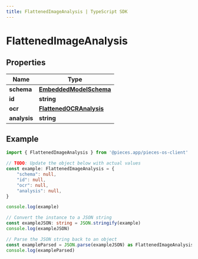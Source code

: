 ```yaml
---
title: FlattenedImageAnalysis | TypeScript SDK
---
```



# FlattenedImageAnalysis


## Properties

Name | Type
------------ | -------------
**schema** | [**EmbeddedModelSchema**](EmbeddedModelSchema)
**id** | **string**
**ocr** | [**FlattenedOCRAnalysis**](FlattenedOCRAnalysis)
**analysis** | **string**

## Example

```typescript
import { FlattenedImageAnalysis } from '@pieces.app/pieces-os-client'

// TODO: Update the object below with actual values
const example: FlattenedImageAnalysis = {
    "schema": null,
    "id": null,
    "ocr": null,
    "analysis": null,
}

console.log(example)

// Convert the instance to a JSON string
const exampleJSON: string = JSON.stringify(example)
console.log(exampleJSON)

// Parse the JSON string back to an object
const exampleParsed = JSON.parse(exampleJSON) as FlattenedImageAnalysis
console.log(exampleParsed)
```


